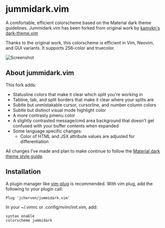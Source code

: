 # jummidark.vim

A comfortable, efficient colorscheme based on the Material dark theme guidelines. Jummidark.vim has been forked from original work by [kamykn's dark-theme.vim](https://github.com/kamykn/dark-theme)

Thanks to the original work, this colorscheme is efficient in Vim, Neovim, and GUI variants. It supports 256-color and truecolor.

![Screenshot](https://raw.githubusercontent.com/jcherven/jummidark.vim/master/jummidark-specimen.png)

## About jummidark.vim

This fork adds:

- Statusline colors that make it clear which split you're working in
- Tabline, tab, and split borders that make it clear where your splits are
- Subtle but unmistakable cursor, cursorline, and number column colors
- Subtle but distinct visual mode highlight color
- A more contrasty pmenu color
- A slightly contrasted message/cmd area background that doesn't get confused with your buffer contents when expanded
- Some language specific changes:
  - Color of HTML and JSX attribute values are adjusted for differentiation

All changes I've made and plan to make continue to follow the [Material dark theme style guide](https://material.io/design/color/dark-theme.html).

## Installation

A plugin manager like [vim-plug](https://github.com/junegunn/vim-plug) is recommended. With vim plug, add the following to your plugin call:

```vimscript
Plug 'jcherven/jummidark.vim'
```

In your ~/.vimrc or .config/nvim/init.vim, add:

```vimscript
syntax enable
colorscheme jummidark
```
